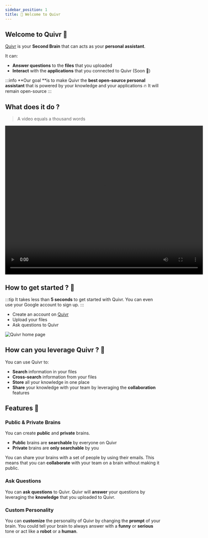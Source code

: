 ```yaml
---
sidebar_position: 1
title: 🚀 Welcome to Quivr
---
```



## Welcome to Quivr 🧠

[Quivr](https://quivr.app) is your **Second Brain** that can acts as your **personal assistant**. 

It can:
- **Answer questions** to the **files** that you uploaded
- **Interact** with the **applications** that you connected to Quivr (Soon 🚀)

:::info
**Our goal **is to make Quivr the **best open-source personal assistant** that is powered by your knowledge and your applications 🔥
It will remain open-source
:::

## What does it do ? 

> A video equals a thousand words

<div style={{ textAlign: 'center' }}>
  <video width="640" height="480" controls>
    <source src="https://quivr-cms.s3.eu-west-3.amazonaws.com/singlestore_demo_quivr_232893659c.mp4" type="video/mp4"/>
    Your browser does not support the video tag.
  </video>
</div>


## How to get started ? 👀

:::tip
It takes less than **5 seconds** to get started with Quivr. You can even use your Google account to sign up.
:::

- Create an account on [Quivr](https://quivr.app)
- Upload your files
- Ask questions to Quivr


<div style={{ textAlign: 'center' }}>
  <img src="/img/homepage.png" alt="Quivr home page" style={{ width: '60%' }} />
</div>

## How can you leverage Quivr ? 🚀

You can use Quivr to:
- **Search** information in your files
- **Cross-search** information from your files
- **Store** all your knowledge in one place
- **Share** your knowledge with your team by leveraging the **collaboration** features

## Features 🤗

### Public & Private Brains

You can create **public** and **private** brains.

- **Public** brains are **searchable** by everyone on Quivr
- **Private** brains are **only searchable** by you

You can share your brains with a set of people by using their emails. This means that you can **collaborate** with your team on a brain without making it public.

### Ask Questions

You can **ask questions** to Quivr. Quivr will **answer** your questions by leveraging the **knowledge** that you uploaded to Quivr.

### Custom Personality 

You can **customize** the personality of Quivr by changing the **prompt** of your brain. You could tell your brain to always answer with a **funny** or **serious** tone or act like a **robot** or a **human**.

